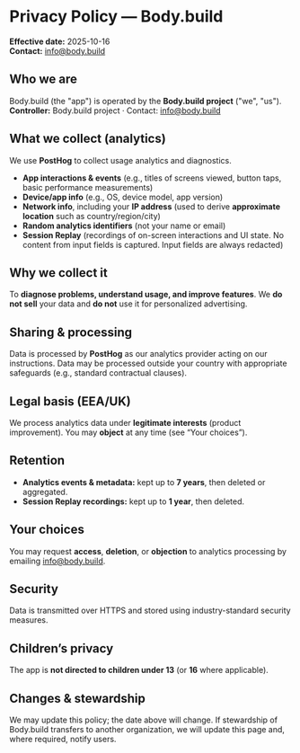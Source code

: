 # Privacy Policy — Body.build

**Effective date:** 2025-10-16  
**Contact:** [info@body.build](mailto:info@body.build)

## Who we are
Body.build (the "app") is operated by the **Body.build project** ("we", "us").  
**Controller:** Body.build project · Contact: [info@body.build](mailto:info@body.build)

## What we collect (analytics)
We use **PostHog** to collect usage analytics and diagnostics.

- **App interactions & events** (e.g., titles of screens viewed, button taps, basic performance measurements)
- **Device/app info** (e.g., OS, device model, app version)
- **Network info**, including your **IP address** (used to derive **approximate location** such as country/region/city)
- **Random analytics identifiers** (not your name or email)
- **Session Replay** (recordings of on-screen interactions and UI state.  No content from input fields is captured. Input fields are always redacted)

## Why we collect it
To **diagnose problems, understand usage, and improve features**. We **do not sell** your data and **do not** use it for personalized advertising.

## Sharing & processing
Data is processed by **PostHog** as our analytics provider acting on our instructions. Data may be processed outside your country with appropriate safeguards (e.g., standard contractual clauses).

## Legal basis (EEA/UK)
We process analytics data under **legitimate interests** (product improvement). You may **object** at any time (see “Your choices”).

## Retention
- **Analytics events & metadata:** kept up to **7 years**, then deleted or aggregated.  
- **Session Replay recordings:** kept up to **1 year**, then deleted.

## Your choices
You may request **access**, **deletion**, or **objection** to analytics processing by emailing [info@body.build](mailto:info@body.build).  

## Security
Data is transmitted over HTTPS and stored using industry-standard security measures.

## Children’s privacy
The app is **not directed to children under 13** (or **16** where applicable).

## Changes & stewardship
We may update this policy; the date above will change. If stewardship of Body.build transfers to another organization, we will update this page and, where required, notify users.
